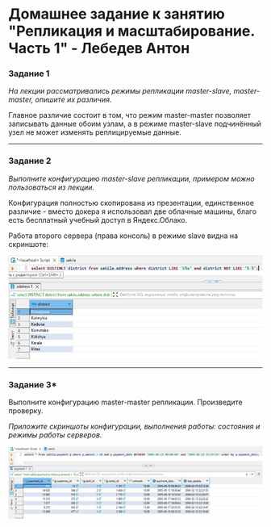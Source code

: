 # Домашнее задание к занятию "Репликация и масштабирование. Часть 1" - Лебедев Антон

### Задание 1

*На лекции рассматривались режимы репликации master-slave, master-master, опишите их различия.*

Главное различие состоит в том, что режим master-master позволяет записывать данные обоим узлам, а в режиме master-slave подчинённый узел не может изменять реплицируемые данные.

---

### Задание 2

*Выполните конфигурацию master-slave репликации, примером можно пользоваться из лекции.*

Конфигурация полностью скопирована из презентации, единственное различие - вместо докера я использовал две облачные машины, благо есть бесплатный учебный доступ в Яндекс.Облако.

Работа второго сервера (права консоль) в режиме slave видна на скриншоте:

![Screenshot_1](https://github.com/Lebedun/HomeWork-Blank/blob/12-06/img/Screenshot_1.jpg)

---

### Задание 3* 

Выполните конфигурацию master-master репликации. Произведите проверку.

*Приложите скриншоты конфигурации, выполнения работы: состояния и режимы работы серверов.*

![Screenshot_2](https://github.com/Lebedun/HomeWork-Blank/blob/12-06/img/Screenshot_2.jpg)

